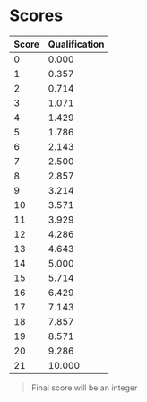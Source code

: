 # Scores

Score | Qualification
---------- | ----------
0 | 0.000
1 | 0.357
2 | 0.714
3 | 1.071
4 | 1.429
5 | 1.786
6 | 2.143
7 | 2.500
8 | 2.857
9 | 3.214
10 | 3.571
11 | 3.929
12 | 4.286
13 | 4.643
14 | 5.000
15 | 5.714
16 | 6.429
17 | 7.143
18 | 7.857
19 | 8.571
20 | 9.286
21 | 10.000

 > Final score will be an integer